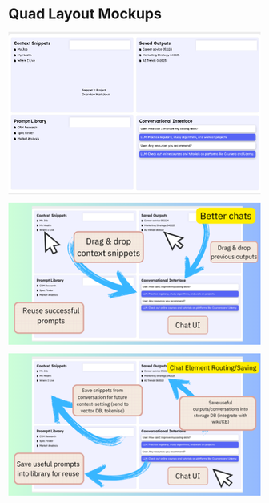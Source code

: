 # Quad Layout Mockups

![alt text](wireframes/1.png)

![alt text](wireframes/2.png)

![alt text](wireframes/3.png)